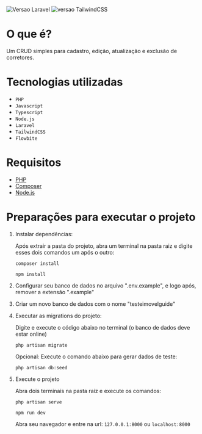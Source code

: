 ![Versao Laravel](https://img.shields.io/badge/Laravel-11.11.1-orange?style=plastic&logo=laravel)
![versao TailwindCSS](https://img.shields.io/badge/TailwindCSS-3.4.4-orange?style=plastic&logo=tailwindcss)

# O que é?

Um CRUD simples para cadastro, edição, atualização e exclusão de corretores.

# Tecnologias utilizadas

- ``PHP``
- ``Javascript``
- ``Typescript``
- ``Node.js``
- ``Laravel``
- ``TailwindCSS``
- ``Flowbite``

# Requisitos

- [PHP](https://www.php.net/)
- [Composer](https://getcomposer.org/)
- [Node.js](https://nodejs.org/en)

# Preparações para executar o projeto

1. Instalar dependências:

    Após extrair a pasta do projeto, abra um terminal na pasta raiz e digite esses dois comandos um após o outro:
    ```
    composer install
    ```
    ```
    npm install
    ```
    
2. Configurar seu banco de dados no arquivo ".env.example", e logo após, remover a extensão ".example"
3. Criar um novo banco de dados com o nome "testeimovelguide"

4. Executar as migrations do projeto:

    Digite e execute o código abaixo no terminal (o banco de dados deve estar online)
    ```
    php artisan migrate
    ```

    Opcional:
    Execute o comando abaixo para gerar dados de teste:
    ```
    php artisan db:seed
    ```
    
6. Execute o projeto
    
    Abra dois terminais na pasta raiz e execute os comandos:
    ```
    php artisan serve
    ```
    ```
    npm run dev
    ```
    
    Abra seu navegador e entre na url: ``127.0.0.1:8000`` ou ``localhost:8000``
